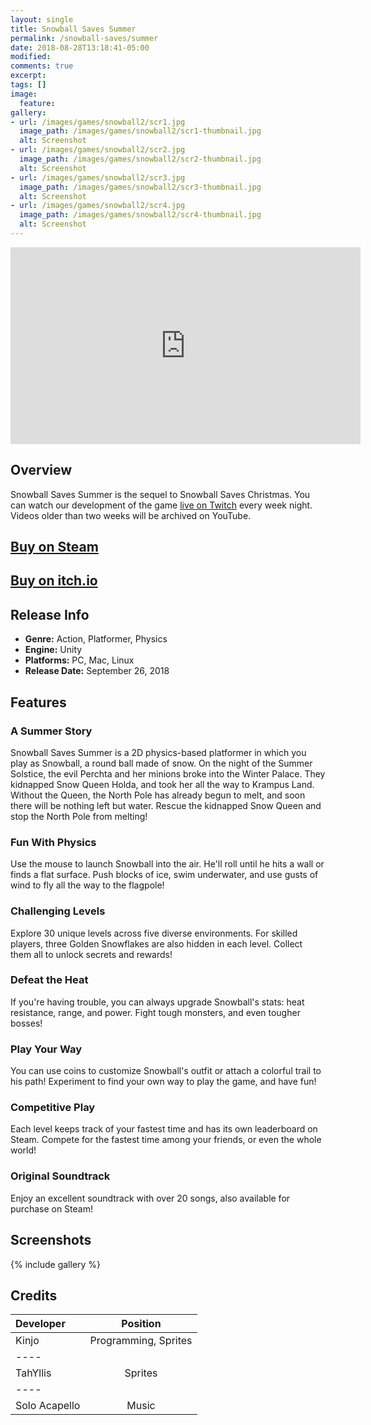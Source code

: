 ```yaml
---
layout: single
title: Snowball Saves Summer
permalink: /snowball-saves/summer
date: 2018-08-28T13:18:41-05:00
modified:
comments: true
excerpt:
tags: []
image:
  feature:
gallery:
- url: /images/games/snowball2/scr1.jpg
  image_path: /images/games/snowball2/scr1-thumbnail.jpg
  alt: Screenshot
- url: /images/games/snowball2/scr2.jpg
  image_path: /images/games/snowball2/scr2-thumbnail.jpg
  alt: Screenshot
- url: /images/games/snowball2/scr3.jpg
  image_path: /images/games/snowball2/scr3-thumbnail.jpg
  alt: Screenshot
- url: /images/games/snowball2/scr4.jpg
  image_path: /images/games/snowball2/scr4-thumbnail.jpg
  alt: Screenshot
---
```


<iframe width="560" height="315" src="https://www.youtube.com/embed/Q-6SjQEPzOY" frameborder="0" allow="autoplay; encrypted-media" allowfullscreen></iframe>

## Overview
Snowball Saves Summer is the sequel to Snowball Saves Christmas. You can watch our development of the game [live on Twitch](https://twitch.tv/goldbargames) every week night. Videos older than two weeks will be archived on YouTube.

## [Buy on Steam](https://store.steampowered.com/app/839130/Snowball_Saves_Summer/)

## [Buy on itch.io](https://goldbargames.itch.io/snowball-saves-summer)

## Release Info
<ul>
  <li><b>Genre:</b> Action, Platformer, Physics</li>
  <li><b>Engine:</b> Unity</li>
  <li><b>Platforms:</b> PC, Mac, Linux</li>
  <li><b>Release Date:</b> September 26, 2018</li>
</ul>

## Features
### A Summer Story
Snowball Saves Summer is a 2D physics-based platformer in which you play as Snowball, a round ball made of snow. On the night of the Summer Solstice, the evil Perchta and her minions broke into the Winter Palace. They kidnapped Snow Queen Holda, and took her all the way to Krampus Land. Without the Queen, the North Pole has already begun to melt, and soon there will be nothing left but water. Rescue the kidnapped Snow Queen and stop the North Pole from melting!
### Fun With Physics
Use the mouse to launch Snowball into the air. He'll roll until he hits a wall or finds a flat surface. Push blocks of ice, swim underwater, and use gusts of wind to fly all the way to the flagpole!
### Challenging Levels
Explore 30 unique levels across five diverse environments. For skilled players, three Golden Snowflakes are also hidden in each level. Collect them all to unlock secrets and rewards!
### Defeat the Heat
If you're having trouble, you can always upgrade Snowball's stats: heat resistance, range, and power. Fight tough monsters, and even tougher bosses!
### Play Your Way
You can use coins to customize Snowball's outfit or attach a colorful trail to his path! Experiment to find your own way to play the game, and have fun!
### Competitive Play
Each level keeps track of your fastest time and has its own leaderboard on Steam. Compete for the fastest time among your friends, or even the whole world!
### Original Soundtrack
Enjoy an excellent soundtrack with over 20 songs, also available for purchase on Steam! 


## Screenshots

{% include gallery %}

## Credits

| Developer | Position |
|:--------|:-------:|
| Kinjo | Programming, Sprites   |
|----
| TahYllis | Sprites  |
|----
| Solo Acapello | Music  |

